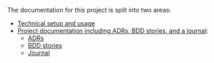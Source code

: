 The documentation for this project is split into two areas: 
* [Technical setup and usage](/src/README.md)
* [Project documentation including ADRs, BDD stories, and a journal](/documentation/):
    * [ADRs](/documentation/adr/)
    * [BDD stories](/documentation/BDD-acceptance-criteria/)
    * [Journal](/documentation/journal.md)
